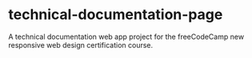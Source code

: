 # technical-documentation-page
A technical documentation web app project for the freeCodeCamp new responsive web design certification course.
